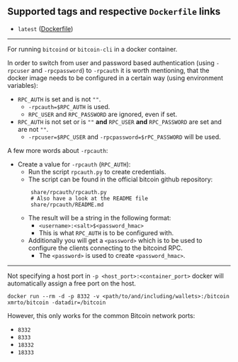 ## Supported tags and respective `Dockerfile` links
* `latest` ([Dockerfile](https://github.com/XMRto/bitcoin/blob/master/Dockerfile))

---

For running `bitcoind` or `bitcoin-cli` in a docker container.

In order to switch from user and password based authentication (using `-rpcuser` and `-rpcpassword`) to `-rpcauth` it is worth mentioning, that the docker image needs to be configured in a certain way (using environment variables):
* `RPC_AUTH` is set and is not `""`.
  - `-rpcauth=$RPC_AUTH` is used.
  - `RPC_USER` and `RPC_PASSWORD` are ignored, even if set.
* `RPC_AUTH` is not set or is `""` **and** `RPC_USER` **and** `RPC_PASSWORD` are set and are not `""`.
  - `-rpcuser=$RPC_USER` and `-rpcpassword=$rPC_PASSWORD` will be used.

A few more words about `-rpcauth`:
* Create a value for `-rpcauth` (`RPC_AUTH`):
  - Run the script `rpcauth.py` to create credentials.
  - The script can be found in the official bitcoin github repository:
  ```
      share/rpcauth/rpcauth.py
      # Also have a look at the README file
      share/rpcauth/README.md
  ```
  - The result will be a string in the following format:
    + `<username>:<salt>$<password_hmac>`
    + This is what `RPC_AUTH` is to be configured with.
  - Additionally you will get a `<password>` which is to be used to configure the clients connecting to the bitcoind RPC.
    + The `<password>` is used to create `<password_hmac>`.

---

Not specifying a host port in `-p <host_port>:<container_port>` docker will automatically assign a free port on the host.

```
docker run --rm -d -p 8332 -v <path/to/and/including/wallets>:/bitcoin xmrto/bitcoin -datadir=/bitcoin
```

However, this only works for the common Bitcoin network ports:
* `8332`
* `8333`
* `18332`
* `18333`

